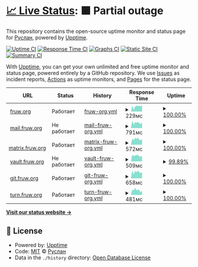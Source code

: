 # [📈 Live Status](https://up.fruw.org): <!--live status--> **🟧 Partial outage**

This repository contains the open-source uptime monitor and status page for [Руслан](fruw.org), powered by [Upptime](https://github.com/upptime/upptime).

[![Uptime CI](https://github.com/fruworg/upptime/workflows/Uptime%20CI/badge.svg)](https://github.com/fruworg/upptime/actions?query=workflow%3A%22Uptime+CI%22)
[![Response Time CI](https://github.com/fruworg/upptime/workflows/Response%20Time%20CI/badge.svg)](https://github.com/fruworg/upptime/actions?query=workflow%3A%22Response+Time+CI%22)
[![Graphs CI](https://github.com/fruworg/upptime/workflows/Graphs%20CI/badge.svg)](https://github.com/fruworg/upptime/actions?query=workflow%3A%22Graphs+CI%22)
[![Static Site CI](https://github.com/fruworg/upptime/workflows/Static%20Site%20CI/badge.svg)](https://github.com/fruworg/upptime/actions?query=workflow%3A%22Static+Site+CI%22)
[![Summary CI](https://github.com/fruworg/upptime/workflows/Summary%20CI/badge.svg)](https://github.com/fruworg/upptime/actions?query=workflow%3A%22Summary+CI%22)

With [Upptime](https://upptime.js.org), you can get your own unlimited and free uptime monitor and status page, powered entirely by a GitHub repository. We use [Issues](https://github.com/fruworg/upptime/issues) as incident reports, [Actions](https://github.com/fruworg/upptime/actions) as uptime monitors, and [Pages](https://up.fruw.org) for the status page.

<!--start: status pages-->
<!-- This summary is generated by Upptime (https://github.com/upptime/upptime) -->
<!-- Do not edit this manually, your changes will be overwritten -->
<!-- prettier-ignore -->
| URL | Status | History | Response Time | Uptime |
| --- | ------ | ------- | ------------- | ------ |
| <img alt="" src="https://icons.duckduckgo.com/ip3/fruw.org.ico" height="13"> [fruw.org](https://fruw.org) | Работает | [fruw-org.yml](https://github.com/fruworg/upptime/commits/HEAD/history/fruw-org.yml) | <details><summary><img alt="Response time graph" src="./graphs/fruw-org/response-time-week.png" height="20"> 229мс</summary><br><a href="https://up.fruw.org/history/fruw-org"><img alt="Response time 233" src="https://img.shields.io/endpoint?url=https%3A%2F%2Fraw.githubusercontent.com%2Ffruworg%2Fupptime%2FHEAD%2Fapi%2Ffruw-org%2Fresponse-time.json"></a><br><a href="https://up.fruw.org/history/fruw-org"><img alt="24-hour response time 272" src="https://img.shields.io/endpoint?url=https%3A%2F%2Fraw.githubusercontent.com%2Ffruworg%2Fupptime%2FHEAD%2Fapi%2Ffruw-org%2Fresponse-time-day.json"></a><br><a href="https://up.fruw.org/history/fruw-org"><img alt="7-day response time 229" src="https://img.shields.io/endpoint?url=https%3A%2F%2Fraw.githubusercontent.com%2Ffruworg%2Fupptime%2FHEAD%2Fapi%2Ffruw-org%2Fresponse-time-week.json"></a><br><a href="https://up.fruw.org/history/fruw-org"><img alt="30-day response time 240" src="https://img.shields.io/endpoint?url=https%3A%2F%2Fraw.githubusercontent.com%2Ffruworg%2Fupptime%2FHEAD%2Fapi%2Ffruw-org%2Fresponse-time-month.json"></a><br><a href="https://up.fruw.org/history/fruw-org"><img alt="1-year response time 233" src="https://img.shields.io/endpoint?url=https%3A%2F%2Fraw.githubusercontent.com%2Ffruworg%2Fupptime%2FHEAD%2Fapi%2Ffruw-org%2Fresponse-time-year.json"></a></details> | <details><summary><a href="https://up.fruw.org/history/fruw-org">100.00%</a></summary><a href="https://up.fruw.org/history/fruw-org"><img alt="All-time uptime 100.00%" src="https://img.shields.io/endpoint?url=https%3A%2F%2Fraw.githubusercontent.com%2Ffruworg%2Fupptime%2FHEAD%2Fapi%2Ffruw-org%2Fuptime.json"></a><br><a href="https://up.fruw.org/history/fruw-org"><img alt="24-hour uptime 100.00%" src="https://img.shields.io/endpoint?url=https%3A%2F%2Fraw.githubusercontent.com%2Ffruworg%2Fupptime%2FHEAD%2Fapi%2Ffruw-org%2Fuptime-day.json"></a><br><a href="https://up.fruw.org/history/fruw-org"><img alt="7-day uptime 100.00%" src="https://img.shields.io/endpoint?url=https%3A%2F%2Fraw.githubusercontent.com%2Ffruworg%2Fupptime%2FHEAD%2Fapi%2Ffruw-org%2Fuptime-week.json"></a><br><a href="https://up.fruw.org/history/fruw-org"><img alt="30-day uptime 100.00%" src="https://img.shields.io/endpoint?url=https%3A%2F%2Fraw.githubusercontent.com%2Ffruworg%2Fupptime%2FHEAD%2Fapi%2Ffruw-org%2Fuptime-month.json"></a><br><a href="https://up.fruw.org/history/fruw-org"><img alt="1-year uptime 100.00%" src="https://img.shields.io/endpoint?url=https%3A%2F%2Fraw.githubusercontent.com%2Ffruworg%2Fupptime%2FHEAD%2Fapi%2Ffruw-org%2Fuptime-year.json"></a></details>
| <img alt="" src="https://icons.duckduckgo.com/ip3/mail.fruw.org.ico" height="13"> [mail.fruw.org](https://mail.fruw.org) | Не работает | [mail-fruw-org.yml](https://github.com/fruworg/upptime/commits/HEAD/history/mail-fruw-org.yml) | <details><summary><img alt="Response time graph" src="./graphs/mail-fruw-org/response-time-week.png" height="20"> 791мс</summary><br><a href="https://up.fruw.org/history/mail-fruw-org"><img alt="Response time 922" src="https://img.shields.io/endpoint?url=https%3A%2F%2Fraw.githubusercontent.com%2Ffruworg%2Fupptime%2FHEAD%2Fapi%2Fmail-fruw-org%2Fresponse-time.json"></a><br><a href="https://up.fruw.org/history/mail-fruw-org"><img alt="24-hour response time 622" src="https://img.shields.io/endpoint?url=https%3A%2F%2Fraw.githubusercontent.com%2Ffruworg%2Fupptime%2FHEAD%2Fapi%2Fmail-fruw-org%2Fresponse-time-day.json"></a><br><a href="https://up.fruw.org/history/mail-fruw-org"><img alt="7-day response time 791" src="https://img.shields.io/endpoint?url=https%3A%2F%2Fraw.githubusercontent.com%2Ffruworg%2Fupptime%2FHEAD%2Fapi%2Fmail-fruw-org%2Fresponse-time-week.json"></a><br><a href="https://up.fruw.org/history/mail-fruw-org"><img alt="30-day response time 863" src="https://img.shields.io/endpoint?url=https%3A%2F%2Fraw.githubusercontent.com%2Ffruworg%2Fupptime%2FHEAD%2Fapi%2Fmail-fruw-org%2Fresponse-time-month.json"></a><br><a href="https://up.fruw.org/history/mail-fruw-org"><img alt="1-year response time 922" src="https://img.shields.io/endpoint?url=https%3A%2F%2Fraw.githubusercontent.com%2Ffruworg%2Fupptime%2FHEAD%2Fapi%2Fmail-fruw-org%2Fresponse-time-year.json"></a></details> | <details><summary><a href="https://up.fruw.org/history/mail-fruw-org">100.00%</a></summary><a href="https://up.fruw.org/history/mail-fruw-org"><img alt="All-time uptime 100.00%" src="https://img.shields.io/endpoint?url=https%3A%2F%2Fraw.githubusercontent.com%2Ffruworg%2Fupptime%2FHEAD%2Fapi%2Fmail-fruw-org%2Fuptime.json"></a><br><a href="https://up.fruw.org/history/mail-fruw-org"><img alt="24-hour uptime 99.99%" src="https://img.shields.io/endpoint?url=https%3A%2F%2Fraw.githubusercontent.com%2Ffruworg%2Fupptime%2FHEAD%2Fapi%2Fmail-fruw-org%2Fuptime-day.json"></a><br><a href="https://up.fruw.org/history/mail-fruw-org"><img alt="7-day uptime 100.00%" src="https://img.shields.io/endpoint?url=https%3A%2F%2Fraw.githubusercontent.com%2Ffruworg%2Fupptime%2FHEAD%2Fapi%2Fmail-fruw-org%2Fuptime-week.json"></a><br><a href="https://up.fruw.org/history/mail-fruw-org"><img alt="30-day uptime 100.00%" src="https://img.shields.io/endpoint?url=https%3A%2F%2Fraw.githubusercontent.com%2Ffruworg%2Fupptime%2FHEAD%2Fapi%2Fmail-fruw-org%2Fuptime-month.json"></a><br><a href="https://up.fruw.org/history/mail-fruw-org"><img alt="1-year uptime 100.00%" src="https://img.shields.io/endpoint?url=https%3A%2F%2Fraw.githubusercontent.com%2Ffruworg%2Fupptime%2FHEAD%2Fapi%2Fmail-fruw-org%2Fuptime-year.json"></a></details>
| <img alt="" src="https://icons.duckduckgo.com/ip3/matrix.fruw.org.ico" height="13"> [matrix.fruw.org](https://matrix.fruw.org) | Работает | [matrix-fruw-org.yml](https://github.com/fruworg/upptime/commits/HEAD/history/matrix-fruw-org.yml) | <details><summary><img alt="Response time graph" src="./graphs/matrix-fruw-org/response-time-week.png" height="20"> 572мс</summary><br><a href="https://up.fruw.org/history/matrix-fruw-org"><img alt="Response time 585" src="https://img.shields.io/endpoint?url=https%3A%2F%2Fraw.githubusercontent.com%2Ffruworg%2Fupptime%2FHEAD%2Fapi%2Fmatrix-fruw-org%2Fresponse-time.json"></a><br><a href="https://up.fruw.org/history/matrix-fruw-org"><img alt="24-hour response time 352" src="https://img.shields.io/endpoint?url=https%3A%2F%2Fraw.githubusercontent.com%2Ffruworg%2Fupptime%2FHEAD%2Fapi%2Fmatrix-fruw-org%2Fresponse-time-day.json"></a><br><a href="https://up.fruw.org/history/matrix-fruw-org"><img alt="7-day response time 572" src="https://img.shields.io/endpoint?url=https%3A%2F%2Fraw.githubusercontent.com%2Ffruworg%2Fupptime%2FHEAD%2Fapi%2Fmatrix-fruw-org%2Fresponse-time-week.json"></a><br><a href="https://up.fruw.org/history/matrix-fruw-org"><img alt="30-day response time 599" src="https://img.shields.io/endpoint?url=https%3A%2F%2Fraw.githubusercontent.com%2Ffruworg%2Fupptime%2FHEAD%2Fapi%2Fmatrix-fruw-org%2Fresponse-time-month.json"></a><br><a href="https://up.fruw.org/history/matrix-fruw-org"><img alt="1-year response time 585" src="https://img.shields.io/endpoint?url=https%3A%2F%2Fraw.githubusercontent.com%2Ffruworg%2Fupptime%2FHEAD%2Fapi%2Fmatrix-fruw-org%2Fresponse-time-year.json"></a></details> | <details><summary><a href="https://up.fruw.org/history/matrix-fruw-org">100.00%</a></summary><a href="https://up.fruw.org/history/matrix-fruw-org"><img alt="All-time uptime 100.00%" src="https://img.shields.io/endpoint?url=https%3A%2F%2Fraw.githubusercontent.com%2Ffruworg%2Fupptime%2FHEAD%2Fapi%2Fmatrix-fruw-org%2Fuptime.json"></a><br><a href="https://up.fruw.org/history/matrix-fruw-org"><img alt="24-hour uptime 100.00%" src="https://img.shields.io/endpoint?url=https%3A%2F%2Fraw.githubusercontent.com%2Ffruworg%2Fupptime%2FHEAD%2Fapi%2Fmatrix-fruw-org%2Fuptime-day.json"></a><br><a href="https://up.fruw.org/history/matrix-fruw-org"><img alt="7-day uptime 100.00%" src="https://img.shields.io/endpoint?url=https%3A%2F%2Fraw.githubusercontent.com%2Ffruworg%2Fupptime%2FHEAD%2Fapi%2Fmatrix-fruw-org%2Fuptime-week.json"></a><br><a href="https://up.fruw.org/history/matrix-fruw-org"><img alt="30-day uptime 100.00%" src="https://img.shields.io/endpoint?url=https%3A%2F%2Fraw.githubusercontent.com%2Ffruworg%2Fupptime%2FHEAD%2Fapi%2Fmatrix-fruw-org%2Fuptime-month.json"></a><br><a href="https://up.fruw.org/history/matrix-fruw-org"><img alt="1-year uptime 100.00%" src="https://img.shields.io/endpoint?url=https%3A%2F%2Fraw.githubusercontent.com%2Ffruworg%2Fupptime%2FHEAD%2Fapi%2Fmatrix-fruw-org%2Fuptime-year.json"></a></details>
| <img alt="" src="https://icons.duckduckgo.com/ip3/vault.fruw.org.ico" height="13"> [vault.fruw.org](https://vault.fruw.org) | Не работает | [vault-fruw-org.yml](https://github.com/fruworg/upptime/commits/HEAD/history/vault-fruw-org.yml) | <details><summary><img alt="Response time graph" src="./graphs/vault-fruw-org/response-time-week.png" height="20"> 509мс</summary><br><a href="https://up.fruw.org/history/vault-fruw-org"><img alt="Response time 542" src="https://img.shields.io/endpoint?url=https%3A%2F%2Fraw.githubusercontent.com%2Ffruworg%2Fupptime%2FHEAD%2Fapi%2Fvault-fruw-org%2Fresponse-time.json"></a><br><a href="https://up.fruw.org/history/vault-fruw-org"><img alt="24-hour response time 471" src="https://img.shields.io/endpoint?url=https%3A%2F%2Fraw.githubusercontent.com%2Ffruworg%2Fupptime%2FHEAD%2Fapi%2Fvault-fruw-org%2Fresponse-time-day.json"></a><br><a href="https://up.fruw.org/history/vault-fruw-org"><img alt="7-day response time 509" src="https://img.shields.io/endpoint?url=https%3A%2F%2Fraw.githubusercontent.com%2Ffruworg%2Fupptime%2FHEAD%2Fapi%2Fvault-fruw-org%2Fresponse-time-week.json"></a><br><a href="https://up.fruw.org/history/vault-fruw-org"><img alt="30-day response time 555" src="https://img.shields.io/endpoint?url=https%3A%2F%2Fraw.githubusercontent.com%2Ffruworg%2Fupptime%2FHEAD%2Fapi%2Fvault-fruw-org%2Fresponse-time-month.json"></a><br><a href="https://up.fruw.org/history/vault-fruw-org"><img alt="1-year response time 542" src="https://img.shields.io/endpoint?url=https%3A%2F%2Fraw.githubusercontent.com%2Ffruworg%2Fupptime%2FHEAD%2Fapi%2Fvault-fruw-org%2Fresponse-time-year.json"></a></details> | <details><summary><a href="https://up.fruw.org/history/vault-fruw-org">99.89%</a></summary><a href="https://up.fruw.org/history/vault-fruw-org"><img alt="All-time uptime 99.98%" src="https://img.shields.io/endpoint?url=https%3A%2F%2Fraw.githubusercontent.com%2Ffruworg%2Fupptime%2FHEAD%2Fapi%2Fvault-fruw-org%2Fuptime.json"></a><br><a href="https://up.fruw.org/history/vault-fruw-org"><img alt="24-hour uptime 99.20%" src="https://img.shields.io/endpoint?url=https%3A%2F%2Fraw.githubusercontent.com%2Ffruworg%2Fupptime%2FHEAD%2Fapi%2Fvault-fruw-org%2Fuptime-day.json"></a><br><a href="https://up.fruw.org/history/vault-fruw-org"><img alt="7-day uptime 99.89%" src="https://img.shields.io/endpoint?url=https%3A%2F%2Fraw.githubusercontent.com%2Ffruworg%2Fupptime%2FHEAD%2Fapi%2Fvault-fruw-org%2Fuptime-week.json"></a><br><a href="https://up.fruw.org/history/vault-fruw-org"><img alt="30-day uptime 99.97%" src="https://img.shields.io/endpoint?url=https%3A%2F%2Fraw.githubusercontent.com%2Ffruworg%2Fupptime%2FHEAD%2Fapi%2Fvault-fruw-org%2Fuptime-month.json"></a><br><a href="https://up.fruw.org/history/vault-fruw-org"><img alt="1-year uptime 99.98%" src="https://img.shields.io/endpoint?url=https%3A%2F%2Fraw.githubusercontent.com%2Ffruworg%2Fupptime%2FHEAD%2Fapi%2Fvault-fruw-org%2Fuptime-year.json"></a></details>
| <img alt="" src="https://icons.duckduckgo.com/ip3/git.fruw.org.ico" height="13"> [git.fruw.org](https://git.fruw.org) | Работает | [git-fruw-org.yml](https://github.com/fruworg/upptime/commits/HEAD/history/git-fruw-org.yml) | <details><summary><img alt="Response time graph" src="./graphs/git-fruw-org/response-time-week.png" height="20"> 658мс</summary><br><a href="https://up.fruw.org/history/git-fruw-org"><img alt="Response time 724" src="https://img.shields.io/endpoint?url=https%3A%2F%2Fraw.githubusercontent.com%2Ffruworg%2Fupptime%2FHEAD%2Fapi%2Fgit-fruw-org%2Fresponse-time.json"></a><br><a href="https://up.fruw.org/history/git-fruw-org"><img alt="24-hour response time 668" src="https://img.shields.io/endpoint?url=https%3A%2F%2Fraw.githubusercontent.com%2Ffruworg%2Fupptime%2FHEAD%2Fapi%2Fgit-fruw-org%2Fresponse-time-day.json"></a><br><a href="https://up.fruw.org/history/git-fruw-org"><img alt="7-day response time 658" src="https://img.shields.io/endpoint?url=https%3A%2F%2Fraw.githubusercontent.com%2Ffruworg%2Fupptime%2FHEAD%2Fapi%2Fgit-fruw-org%2Fresponse-time-week.json"></a><br><a href="https://up.fruw.org/history/git-fruw-org"><img alt="30-day response time 746" src="https://img.shields.io/endpoint?url=https%3A%2F%2Fraw.githubusercontent.com%2Ffruworg%2Fupptime%2FHEAD%2Fapi%2Fgit-fruw-org%2Fresponse-time-month.json"></a><br><a href="https://up.fruw.org/history/git-fruw-org"><img alt="1-year response time 724" src="https://img.shields.io/endpoint?url=https%3A%2F%2Fraw.githubusercontent.com%2Ffruworg%2Fupptime%2FHEAD%2Fapi%2Fgit-fruw-org%2Fresponse-time-year.json"></a></details> | <details><summary><a href="https://up.fruw.org/history/git-fruw-org">100.00%</a></summary><a href="https://up.fruw.org/history/git-fruw-org"><img alt="All-time uptime 100.00%" src="https://img.shields.io/endpoint?url=https%3A%2F%2Fraw.githubusercontent.com%2Ffruworg%2Fupptime%2FHEAD%2Fapi%2Fgit-fruw-org%2Fuptime.json"></a><br><a href="https://up.fruw.org/history/git-fruw-org"><img alt="24-hour uptime 100.00%" src="https://img.shields.io/endpoint?url=https%3A%2F%2Fraw.githubusercontent.com%2Ffruworg%2Fupptime%2FHEAD%2Fapi%2Fgit-fruw-org%2Fuptime-day.json"></a><br><a href="https://up.fruw.org/history/git-fruw-org"><img alt="7-day uptime 100.00%" src="https://img.shields.io/endpoint?url=https%3A%2F%2Fraw.githubusercontent.com%2Ffruworg%2Fupptime%2FHEAD%2Fapi%2Fgit-fruw-org%2Fuptime-week.json"></a><br><a href="https://up.fruw.org/history/git-fruw-org"><img alt="30-day uptime 100.00%" src="https://img.shields.io/endpoint?url=https%3A%2F%2Fraw.githubusercontent.com%2Ffruworg%2Fupptime%2FHEAD%2Fapi%2Fgit-fruw-org%2Fuptime-month.json"></a><br><a href="https://up.fruw.org/history/git-fruw-org"><img alt="1-year uptime 100.00%" src="https://img.shields.io/endpoint?url=https%3A%2F%2Fraw.githubusercontent.com%2Ffruworg%2Fupptime%2FHEAD%2Fapi%2Fgit-fruw-org%2Fuptime-year.json"></a></details>
| <img alt="" src="https://icons.duckduckgo.com/ip3/turn.fruw.org.ico" height="13"> [turn.fruw.org](https://turn.fruw.org) | Работает | [turn-fruw-org.yml](https://github.com/fruworg/upptime/commits/HEAD/history/turn-fruw-org.yml) | <details><summary><img alt="Response time graph" src="./graphs/turn-fruw-org/response-time-week.png" height="20"> 481мс</summary><br><a href="https://up.fruw.org/history/turn-fruw-org"><img alt="Response time 536" src="https://img.shields.io/endpoint?url=https%3A%2F%2Fraw.githubusercontent.com%2Ffruworg%2Fupptime%2FHEAD%2Fapi%2Fturn-fruw-org%2Fresponse-time.json"></a><br><a href="https://up.fruw.org/history/turn-fruw-org"><img alt="24-hour response time 482" src="https://img.shields.io/endpoint?url=https%3A%2F%2Fraw.githubusercontent.com%2Ffruworg%2Fupptime%2FHEAD%2Fapi%2Fturn-fruw-org%2Fresponse-time-day.json"></a><br><a href="https://up.fruw.org/history/turn-fruw-org"><img alt="7-day response time 481" src="https://img.shields.io/endpoint?url=https%3A%2F%2Fraw.githubusercontent.com%2Ffruworg%2Fupptime%2FHEAD%2Fapi%2Fturn-fruw-org%2Fresponse-time-week.json"></a><br><a href="https://up.fruw.org/history/turn-fruw-org"><img alt="30-day response time 534" src="https://img.shields.io/endpoint?url=https%3A%2F%2Fraw.githubusercontent.com%2Ffruworg%2Fupptime%2FHEAD%2Fapi%2Fturn-fruw-org%2Fresponse-time-month.json"></a><br><a href="https://up.fruw.org/history/turn-fruw-org"><img alt="1-year response time 536" src="https://img.shields.io/endpoint?url=https%3A%2F%2Fraw.githubusercontent.com%2Ffruworg%2Fupptime%2FHEAD%2Fapi%2Fturn-fruw-org%2Fresponse-time-year.json"></a></details> | <details><summary><a href="https://up.fruw.org/history/turn-fruw-org">100.00%</a></summary><a href="https://up.fruw.org/history/turn-fruw-org"><img alt="All-time uptime 100.00%" src="https://img.shields.io/endpoint?url=https%3A%2F%2Fraw.githubusercontent.com%2Ffruworg%2Fupptime%2FHEAD%2Fapi%2Fturn-fruw-org%2Fuptime.json"></a><br><a href="https://up.fruw.org/history/turn-fruw-org"><img alt="24-hour uptime 100.00%" src="https://img.shields.io/endpoint?url=https%3A%2F%2Fraw.githubusercontent.com%2Ffruworg%2Fupptime%2FHEAD%2Fapi%2Fturn-fruw-org%2Fuptime-day.json"></a><br><a href="https://up.fruw.org/history/turn-fruw-org"><img alt="7-day uptime 100.00%" src="https://img.shields.io/endpoint?url=https%3A%2F%2Fraw.githubusercontent.com%2Ffruworg%2Fupptime%2FHEAD%2Fapi%2Fturn-fruw-org%2Fuptime-week.json"></a><br><a href="https://up.fruw.org/history/turn-fruw-org"><img alt="30-day uptime 100.00%" src="https://img.shields.io/endpoint?url=https%3A%2F%2Fraw.githubusercontent.com%2Ffruworg%2Fupptime%2FHEAD%2Fapi%2Fturn-fruw-org%2Fuptime-month.json"></a><br><a href="https://up.fruw.org/history/turn-fruw-org"><img alt="1-year uptime 100.00%" src="https://img.shields.io/endpoint?url=https%3A%2F%2Fraw.githubusercontent.com%2Ffruworg%2Fupptime%2FHEAD%2Fapi%2Fturn-fruw-org%2Fuptime-year.json"></a></details>

<!--end: status pages-->

[**Visit our status website →**](https://up.fruw.org)

## 📄 License

- Powered by: [Upptime](https://github.com/upptime/upptime)
- Code: [MIT](./LICENSE) © [Руслан](fruw.org)
- Data in the `./history` directory: [Open Database License](https://opendatacommons.org/licenses/odbl/1-0/)
